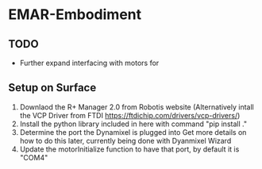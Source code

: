 # EMAR-Embodiment
## TODO
* Further expand interfacing with motors for 

## Setup on Surface
1. Downlaod the R+ Manager 2.0 from Robotis website
    (Alternatively intall the VCP Driver from FTDI https://ftdichip.com/drivers/vcp-drivers/)
2. Install the python library included in here with command  "pip install ."
3. Determine the port the Dynamixel is plugged into
    Get more details on how to do this later, currently being done with Dyanmixel Wizard
4. Update the motorInitialize function to have that port, by default it is "COM4"
